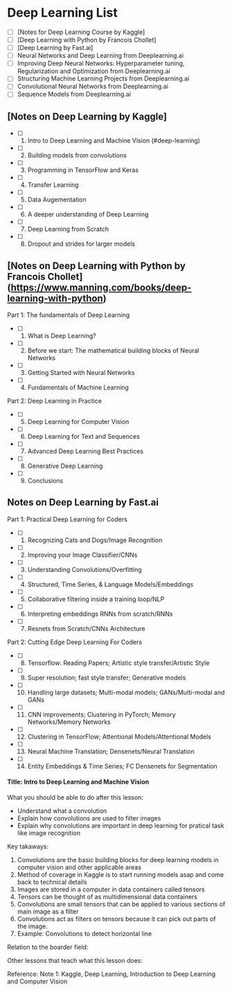 # Deep Learning List

  - [ ] [Notes for Deep Learning Course by Kaggle]
  - [ ] [Deep Learning with Python by Francois Chollet]
  - [ ] [Deep Learning by Fast.ai]
  - [ ] Neural Networks and Deep Learning from Deeplearning.ai
  - [ ] Improving Deep Neural Networks: Hyperparameter tuning, Regularization and Optimization from Deeplearning.ai
  - [ ] Structuring Machine Learning Projects from Deeplearning.ai
  - [ ] Convolutional Neural Networks from Deeplearning.ai
  - [ ] Sequence Models from Deeplearning.ai
 
## [Notes on Deep Learning by Kaggle]

- [ ] 1. Intro to Deep Learning and Machine Vision (#deep-learning)
- [ ] 2. Building models from convolutions
- [ ] 3. Programming in TensorFlow and Keras
- [ ] 4. Transfer Learning 
- [ ] 5. Data Augementation
- [ ] 6. A deeper understanding of Deep Learning
- [ ] 7. Deep Learning from Scratch 
- [ ] 8. Dropout and strides for larger models

## [Notes on Deep Learning with Python by Francois Chollet] (https://www.manning.com/books/deep-learning-with-python)

Part 1: The fundamentals of Deep Learning
- [ ] 1. What is Deep Learning? 
- [ ] 2. Before we start: The mathematical building blocks of Neural Networks
- [ ] 3. Getting Started with Neural Networks 
- [ ] 4. Fundamentals of Machine Learning

Part 2: Deep Learning in Practice
- [ ] 5. Deep Learning for Computer Vision
- [ ] 6. Deep Learning for Text and Sequences
- [ ] 7. Advanced Deep Learning Best Practices
- [ ] 8. Generative Deep Learning 
- [ ] 9. Conclusions

## Notes on Deep Learning by Fast.ai 

Part 1: Practical Deep Learning for Coders
- [ ] 1. Recognizing Cats and Dogs/Image Recognition
- [ ] 2. Improving your Image Classifier/CNNs
- [ ] 3. Understanding Convolutions/Overfitting
- [ ] 4. Structured, Time Series, & Language Models/Embeddings
- [ ] 5. Collaborative filtering inside a training loop/NLP
- [ ] 6. Interpreting embeddings RNNs from scratch/RNNs
- [ ] 7. Resnets from Scratch/CNNs Architecture 

Part 2: Cutting Edge Deep Learning For Coders 
- [ ] 8. Tensorflow: Reading Papers; Artistic style transfer/Artistic Style
- [ ] 9. Super resolution; fast style transfer; Generative models
- [ ] 10. Handling large datasets; Multi-modal models; GANs/Multi-modal and GANs
- [ ] 11. CNN improvements; Clustering in PyTorch; Memory Networks/Memory Networks
- [ ] 12. Clustering in TensorFlow; Attentional Models/Attentional Models 
- [ ] 13. Neural Machine Translation; Densenets/Neural Translation
- [ ] 14. Entity Embeddings & Time Series; FC Densenets for Segmentation

<a name="deep-learning"></a>
#### Title: Intro to Deep Learning and Machine Vision
What you should be able to do after this lesson: 
  - Understand what a convolution
  - Explain how convolutions are used to filter images
  - Explain why convolutions are important in deep learning for pratical task like image recognition

Key takaways:

1. Convolutions are the basic building blocks for deep learning models in computer vision and other applicable areas
2. Method of coverage in Kaggle is to start running models asap and come back to technical details
3. Images are stored in a computer in data containers called tensors
4. Tensors can be thought of as multidimensional data containers
5. Convolutions are small tensors that can be applied to various sections of main image as a filter
6. Convolutions act as filters on tensors because it can pick out parts of the image. 
7. Example: Convolutions to detect horizontal line 

Relation to the boarder field: 

Other lessons that teach what this lesson does: 

Reference: Note 1: Kaggle, Deep Learning, Introduction to Deep Learning and Computer Vision
